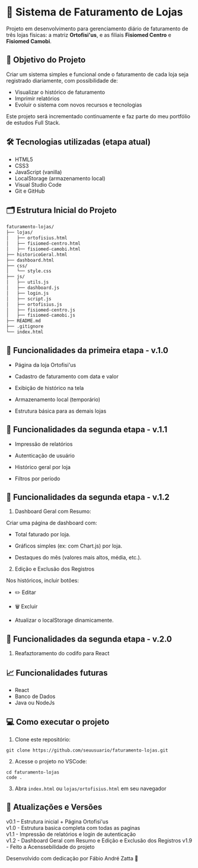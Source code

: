 # 🧾 Sistema de Faturamento de Lojas

Projeto em desenvolvimento para gerenciamento diário de faturamento de três lojas físicas: a matriz **Ortofisi'us**, e as filiais **Fisiomed Centro** e **Fisiomed Camobi**.

## 🚀 Objetivo do Projeto

Criar um sistema simples e funcional onde o faturamento de cada loja seja registrado diariamente, com possibilidade de:
- Visualizar o histórico de faturamento
- Imprimir relatórios
- Evoluir o sistema com novos recursos e tecnologias

Este projeto será incrementado continuamente e faz parte do meu portfólio de estudos Full Stack.

## 🛠 Tecnologias utilizadas (etapa atual)

- HTML5
- CSS3
- JavaScript (vanilla)
- LocalStorage (armazenamento local)
- Visual Studio Code
- Git e GitHub

## 🗂 Estrutura Inicial do Projeto

```bash
faturamento-lojas/
├── lojas/
│   ├── ortofisius.html
│   ├── fisiomed-centro.html
│   ├── fisiomed-camobi.html
├── historicoGeral.html
├── dashboard.html
├── css/
│   └── style.css
├── js/
│   ├── utils.js
│   ├── dashboard.js
│   ├── login.js
│   ├── script.js
│   ├── ortofisius.js
│   ├── fisiomed-centro.js
│   ├── fisiomed-camobi.js
├── README.md
├── .gitignore
└── index.html
```

## 📌 Funcionalidades da primeira etapa - v.1.0
 
 - Página da loja Ortofisi'us

 - Cadastro de faturamento com data e valor

 - Exibição de histórico na tela

 - Armazenamento local (temporário)

 - Estrutura básica para as demais lojas

## 📌 Funcionalidades da segunda etapa - v.1.1

- Impressão de relatórios

- Autenticação de usuário

- Histórico geral por loja

- Filtros por período

## 📌 Funcionalidades da segunda etapa - v.1.2

1. Dashboard Geral com Resumo:

 Criar uma página de dashboard com:

- Total faturado por loja.

- Gráficos simples (ex: com Chart.js) por loja.

- Destaques do mês (valores mais altos, média, etc.).

2. Edição e Exclusão dos Registros

Nos históricos, incluir botões:

- ✏️ Editar

- 🗑️ Excluir

- Atualizar o localStorage dinamicamente.

## 📌 Funcionalidades da segunda etapa - v.2.0

1. Reafaztoramento do codifo para React

## 📈 Funcionalidades futuras

- React
- Banco de Dados
- Java ou NodeJs


## 💻 Como executar o projeto

1. Clone este repositório:

```
git clone https://github.com/seuusuario/faturamento-lojas.git
```

2. Acesse o projeto no VSCode:

```
cd faturamento-lojas
code .
```

3. Abra `index.html` ou `lojas/ortofisius.html` em seu navegador

## 📅 Atualizações e Versões

v0.1 – Estrutura inicial + Página Ortofisi'us <br>
v1.0 - Estrutura basica completa com todas as paginas<br>
v1.1 - Impressão de relatórios e login de autenticação <br>
v1.2 - Dashboard Geral com Resumo e Edição e Exclusão dos Registros
v1.9 - Feito a Acenssebilidade do projeto

Desenvolvido com dedicação por Fábio André Zatta 🚀